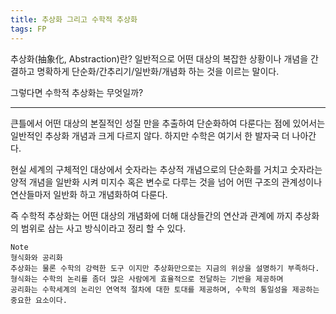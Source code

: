 ```yaml
---
title: 추상화 그리고 수학적 추상화
tags: FP
---
```


추상화(抽象化, Abstraction)란?
일반적으로 어떤 대상의 복잡한 상황이나 개념을 간결하고 명확하게
단순화/간추리기/일반화/개념화 하는 것을 이르는 말이다.

그렇다면 수학적 추상화는 무엇일까?

---
큰틀에서 어떤 대상의 본질적인 성질 만을 추출하여 단순화하여
다룬다는 점에 있어서는 일반적인 추상화 개념과 크게 다르지 않다.
하지만 수학은 여기서 한 발자국 더 나아간다.

현실 세계의 구체적인 대상에서 숫자라는 추상적 개념으로의 단순화를 거치고
숫자라는 양적 개념을 일반화 시켜 미지수 혹은 변수로 다루는 것을 넘어
어떤 구조의 관계성이나 연산들마저 일반화 하고 개념화하여 다룬다.

즉 수학적 추상화는 어떤 대상의 개념화에 더해 대상들간의 연산과
관계에 까지 추상화의 범위로 삼는 사고 방식이라고 정리 할 수 있다.

```
Note
형식화와 공리화
추상화는 물론 수학의 강력한 도구 이지만 추상화만으로는 지금의 위상을 설명하기 부족하다.
형식화는 수학의 논리를 좀더 많은 사람에게 효율적으로 전달하는 기반을 제공하며
공리화는 수학세계의 논리인 연역적 절차에 대한 토대를 제공하며, 수학의 통일성을 제공하는 중요한 요소이다.
```
